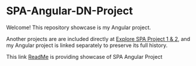 # SPA-Angular-DN-Project

Welcome! This repository showcase is my Angular project. 

Another projects are are included directly at [Explore SPA Project 1 & 2](https://github.com/Chris2240/Portfolio-Projects), and my Angular project is linked separately to preserve its full history.

This link [ReadMe](https://github.com/Chris2240/SPA-Angular-DN-Project/blob/main/SPA-Project-Level-3-Angular/src/assets/ReadMe/README.md) is providing showcase of SPA Angular Project
